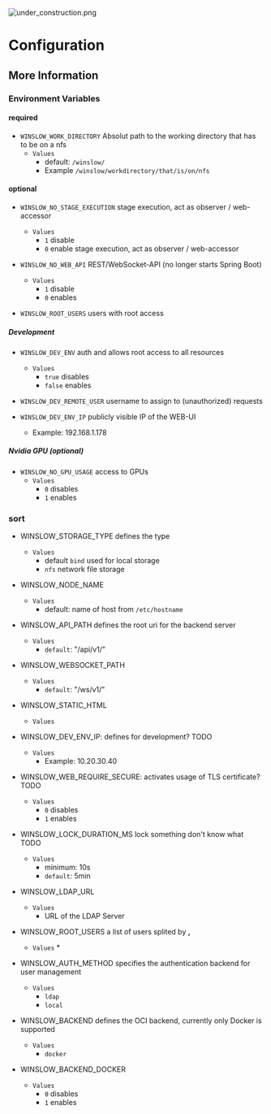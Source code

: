 ![under_construction.png](images/under_construction.png)
# Configuration 
## More Information
### Environment Variables
#### required
* `WINSLOW_WORK_DIRECTORY` Absolut path to the working directory that has to be on a nfs
    * `Values`
      * default: `/winslow/`
      * Example `/winslow/workdirectory/that/is/on/nfs`
#### optional
* `WINSLOW_NO_STAGE_EXECUTION` stage execution, act as observer / web-accessor
    * `Values`
        * `1` disable
        * `0` enable stage execution, act as observer / web-accessor

* `WINSLOW_NO_WEB_API` REST/WebSocket-API (no longer starts Spring Boot)
    * `Values`
        * `1` disable
        * `0` enables
 
* `WINSLOW_ROOT_USERS` users with root access
 
##### Development
* `WINSLOW_DEV_ENV` auth and allows root access to all resources
    * `Values`
        * `true` disables
        * `false` enables

* `WINSLOW_DEV_REMOTE_USER` username to assign to (unauthorized) requests


* `WINSLOW_DEV_ENV_IP` publicly visible IP of the WEB-UI
    * Example:  192.168.1.178
 
##### Nvidia GPU (optional)
* `WINSLOW_NO_GPU_USAGE` access to GPUs
    * `Values`
        * `0` disables
        * `1` enables
### sort

* WINSLOW_STORAGE_TYPE defines the type
    * `Values`
      * default `bind` used for local storage
      * `nfs` network file storage

* WINSLOW_NODE_NAME
    * `Values`
      * default: name of host from `/etc/hostname`
* WINSLOW_API_PATH defines the root uri for the backend server
    * `Values`
      * `default`: "/api/v1/"

* WINSLOW_WEBSOCKET_PATH 
    * `Values`
      * `default`:  "/ws/v1/"

* WINSLOW_STATIC_HTML
    * `Values`
* WINSLOW_DEV_ENV_IP: defines for development? TODO
    * `Values`
      * Example: 10.20.30.40
* WINSLOW_WEB_REQUIRE_SECURE: activates usage of TLS certificate? TODO
    * `Values`
        * `0` disables
        * `1` enables

* WINSLOW_LOCK_DURATION_MS lock something don't know what TODO
    * `Values`
        * minimum: 10s
      * `default`: 5min
* WINSLOW_LDAP_URL
    * `Values`
      * URL of the LDAP Server
* WINSLOW_ROOT_USERS a list of users splited by __,__
    * `Values`
        * 
* WINSLOW_AUTH_METHOD specifies the authentication backend for user management
    * `Values`
        * `ldap`
        * `local`
* WINSLOW_BACKEND defines the OCI backend, currently only Docker is supported
    * `Values`
        * `docker` 
* WINSLOW_BACKEND_DOCKER
    * `Values`
        * `0` disables
        * `1` enables

